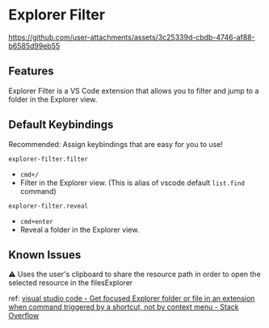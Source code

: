 # Explorer Filter

https://github.com/user-attachments/assets/3c25339d-cbdb-4746-af88-b6585d99eb55

## Features

Explorer Filter is a VS Code extension that allows you to filter and jump to a folder in the Explorer view.

## Default Keybindings

Recommended: Assign keybindings that are easy for you to use!

`explorer-filter.filter`

- `cmd+/`
- Filter in the Explorer view. (This is alias of vscode default `list.find` command)

`explorer-filter.reveal`

- `cmd+enter`
- Reveal a folder in the Explorer view.

## Known Issues

⚠️ Uses the user's clipboard to share the resource path in order to open the selected resource in the filesExplorer

ref:
[visual studio code \- Get focused Explorer folder or file in an extension when command triggered by a shortcut, not by context menu \- Stack Overflow](https://stackoverflow.com/questions/62945928/get-focused-explorer-folder-or-file-in-an-extension-when-command-triggered-by-a)
